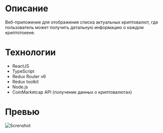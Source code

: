 # Описание
Веб-приложение для отображения списка актуальных криптовалют, где пользователь может получить детальную информацию о каждом криптотокене. 

# Технологии
- ReactJS
- TypeScript
- Redux Router v6
- Redux toolkit
- Node.js
- CoinMarketcap API (получение данных о криптовалютах)

# Превью
![Screnshot](https://github.com/cryptocurrency-demo/blob/main/1.png)
